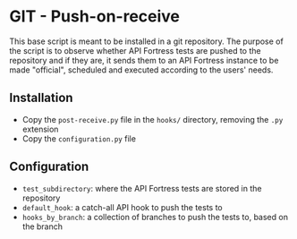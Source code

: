 # GIT - Push-on-receive
This base script is meant to be installed in a git repository. The purpose of the script
is to observe whether API Fortress tests are pushed to the repository and if they are,
it sends them to an API Fortress instance to be made "official", scheduled and executed
according to the users' needs.


## Installation
* Copy the `post-receive.py` file in the `hooks/` directory, removing the `.py` extension
* Copy the `configuration.py` file

## Configuration
* `test_subdirectory`: where the API Fortress tests are stored in the repository
* `default_hook`: a catch-all API hook to push the tests to
* `hooks_by_branch`: a collection of branches to push the tests to, based on the branch

